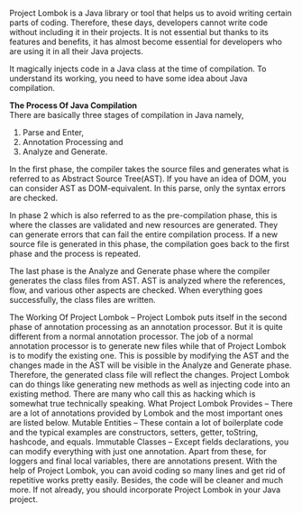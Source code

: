 Project Lombok is a Java library or tool that helps us to avoid writing certain parts of coding. Therefore, these days, developers cannot write code without including it in their projects. It is not essential but thanks to its features and benefits, it has almost become essential for developers who are using it in all their Java projects. 

It magically injects code in a Java class at the time of compilation. 
To understand its working, you need to have some idea about Java compilation.

**The Process Of Java Compilation**  
There are basically three stages of compilation in Java namely, 
1. Parse and Enter, 
2. Annotation Processing and 
3. Analyze and Generate. 

In the first phase, the compiler takes the source files and generates what is referred to as Abstract Source Tree(AST). If you have an idea of DOM, you can consider AST as DOM-equivalent. In this parse, only the syntax errors are checked. 

In phase 2 which is also referred to as the pre-compilation phase, this is where the classes are validated and new resources are generated. They can generate errors that can fail the entire compilation process. If a new source file is generated in this phase, the compilation goes back to the first phase and the process is repeated. 

The last phase is the Analyze and Generate phase where the compiler generates the class files from AST. AST is analyzed where the references, flow, and various other aspects are checked. When everything goes successfully, the class files are written. 

The Working Of Project Lombok – Project Lombok puts itself in the second phase of annotation processing as an annotation processor. But it is quite different from a normal annotation processor. The job of a normal annotation processor is to generate new files while that of Project Lombok is to modify the existing one. This is possible by modifying the AST and the changes made in the AST will be visible in the Analyze and Generate phase. Therefore, the generated class file will reflect the changes. Project Lombok can do things like generating new methods as well as injecting code into an existing method. There are many who call this as hacking which is somewhat true technically speaking. What Project Lombok Provides – There are a lot of annotations provided by Lombok and the most important ones are listed below. Mutable Entities – These contain a lot of boilerplate code and the typical examples are constructors, setters, getter, toString, hashcode, and equals. Immutable Classes – Except fields declarations, you can modify everything with just one annotation. Apart from these, for loggers and final local variables, there are annotations present. With the help of Project Lombok, you can avoid coding so many lines and get rid of repetitive works pretty easily. Besides, the code will be cleaner and much more. If not already, you should incorporate Project Lombok in your Java project.
